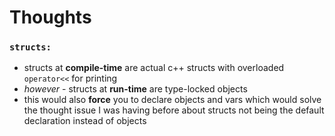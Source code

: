 # Thoughts

### `structs:`
  - structs at **compile-time** are actual c++ structs with overloaded `operator<<` for printing
  - _however_ - structs at **run-time** are type-locked objects
  - this would also **force** you to declare objects and vars which would solve the thought issue I was having before about structs not being the default declaration instead of objects